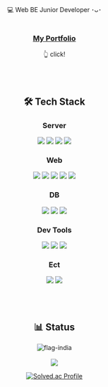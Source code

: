 <div align="center">
	
<span>💻 Web BE Junior Developer ･ᴗ･</span>
<br><br>
	
### <div><a href="https://joy0987.notion.site/f23627a5caa04cbdbd476a58c8901dbd">My Portfolio</a></div>

<span>👆 click!</span>
 
  <br><br>
  <h2>🛠 Tech Stack</h2>
  <h3> Server </h3>
  <img src="https://img.shields.io/badge/Java-%23ED8B00.svg?style=flat&logo=Java&logoColor=white" />
  <img src="https://img.shields.io/badge/SpringBoot-6DB33F?style=flat&logo=spring&logoColor=white">
  <img src="https://img.shields.io/badge/SpringFramework-6DB33F?style=flat&logo=spring&logoColor=white"> 
  <img src="https://img.shields.io/badge/Tomcat-F8DC75?style=flat&logo=ApacheTomcat&logoColor=white" />
  <br>
  <h3> Web </h3>
  <img src="https://img.shields.io/badge/HTML-E34F26?style=flat&logo=HTML5&logoColor=white" />
  <img src="https://img.shields.io/badge/CSS-1572B6?style=flat&logo=CSS3&logoColor=white" />
  <img src="https://img.shields.io/badge/JavaScript-F7DF1E?style=flat&logo=javascript&logoColor=black"> 
  <img src="https://img.shields.io/badge/JQuery-0769AD?style=flat&logo=jquery&logoColor=white">
  <img src="https://img.shields.io/badge/React.js-61DAFB?style=flat&logo=React&logoColor=black"/>
  <br>
  <h3>DB</h3>
  <img src="https://img.shields.io/badge/ORACLE-F80000?style=flat&logo=oracle&logoColor=white">
  <img src="https://img.shields.io/badge/MariaDB-003545?style=flat&logo=mariadb&logoColor=white" />
  <img src="https://img.shields.io/badge/MySQL-4479A1?style=flat&logo=MySQL&logoColor=white" />
  <br>
  <h3>Dev Tools</h3>
  <img src="https://img.shields.io/badge/intellij%20Idea-000000?style=flat&logo=IntelliJIdea&logoColor=white" />
  <img src="https://img.shields.io/badge/Eclipse%20IDE-2C2255?style=flat&logo=EclipseIDE&logoColor=white" />
  <img src="https://img.shields.io/badge/Visual%20Studio%20Code-007ACC?style=flat&logo=VisualStudioCode&logoColor=white" />
  <br>
  <h3>Ect</h3>
  <img src="https://img.shields.io/badge/Git-F05032?style=flat&logo=git&logoColor=white">
  <img src="https://img.shields.io/badge/amazonaws-232F3E?style=flat&logo=amazonaws&logoColor=white">
</div>
<br><br><br> 
<div align="center">
<h2>📊 Status</h2>
  
![flag-india](https://github-readme-stats.vercel.app/api?username=JOY0987&show_icons=true&hide=contribs,prs&cache_seconds=86400&theme=flag-india)
  <br><br>
 <img src="https://github-readme-stats.vercel.app/api/top-langs/?username=joy0987&layout=compact">
 <br>
 <p align="center">
  <a href="https://solved.ac/joy0987/" target="_blank">
    <img src="http://mazassumnida.wtf/api/v2/generate_badge?boj=joy0987" alt="Solved.ac Profile">
  </a>
</p>
</div>
